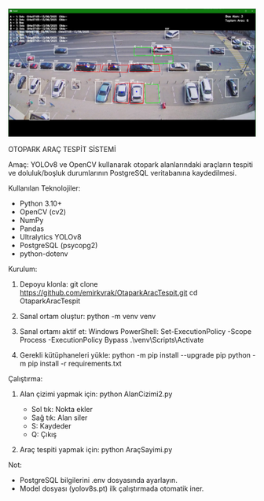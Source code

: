 ![Proje Görseli](https://github.com/emirkvrak/OtaparkAracTespit/blob/main/images/carimage.png)

OTOPARK ARAÇ TESPİT SİSTEMİ

Amaç:
YOLOv8 ve OpenCV kullanarak otopark alanlarındaki araçların tespiti ve doluluk/boşluk durumlarının PostgreSQL veritabanına kaydedilmesi.

Kullanılan Teknolojiler:

- Python 3.10+
- OpenCV (cv2)
- NumPy
- Pandas
- Ultralytics YOLOv8
- PostgreSQL (psycopg2)
- python-dotenv

Kurulum:

1. Depoyu klonla:
   git clone https://github.com/emirkvrak/OtaparkAracTespit.git
   cd OtaparkAracTespit

2. Sanal ortam oluştur:
   python -m venv venv

3. Sanal ortamı aktif et:
   Windows PowerShell:
   Set-ExecutionPolicy -Scope Process -ExecutionPolicy Bypass
   .\venv\Scripts\Activate

4. Gerekli kütüphaneleri yükle:
   python -m pip install --upgrade pip
   python -m pip install -r requirements.txt

Çalıştırma:

1. Alan çizimi yapmak için:
   python AlanCizimi2.py

   - Sol tık: Nokta ekler
   - Sağ tık: Alan siler
   - S: Kaydeder
   - Q: Çıkış

2. Araç tespiti yapmak için:
   python AraçSayimi.py

Not:

- PostgreSQL bilgilerini .env dosyasında ayarlayın.
- Model dosyası (yolov8s.pt) ilk çalıştırmada otomatik iner.
